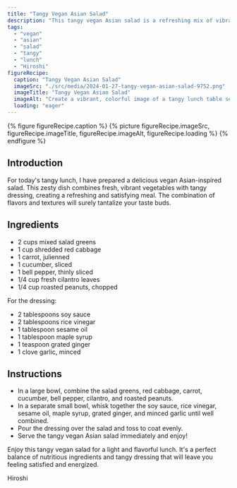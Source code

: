 ```yaml
---
title: "Tangy Vegan Asian Salad"
description: "This tangy vegan Asian salad is a refreshing mix of vibrant vegetables and a zesty dressing. Enjoy this nutritious and flavorful salad for a light and satisfying lunch."
tags:
  - "vegan"
  - "asian"
  - "salad"
  - "tangy"
  - "lunch"
  - "Hiroshi"
figureRecipe: 
  caption: "Tangy Vegan Asian Salad"
  imageSrc: "./src/media/2024-01-27-tangy-vegan-asian-salad-9752.png"
  imageTitle: "Tangy Vegan Asian Salad"
  imageAlt: "Create a vibrant, colorful image of a tangy lunch table set with a diverse array of fresh vegetables. The table features mixed salad greens, shredded red cabbage, julienned carrots, sliced cucumbers, and thinly sliced bell peppers. Fresh cilantro leaves and chopped roasted peanuts are sprinkled throughout, adding an extra burst of flavor. The central attraction is a delicious Tangy Vegan Asian Salad, arranged in a large bowl. This salad displays the complexity of plant-based ingredients in a symphony of vivid colors and textures, with a tangy dressing of soy sauce, rice vinegar, sesame oil, maple syrup, grated ginger, and minced garlic drizzled over it. This visual feast embodies a refreshing lunchtime meal, filled with wholesome goodness and tantalizing tart flavors."
  loading: "eager"
---
```


{% figure figureRecipe.caption %}
{% picture figureRecipe.imageSrc, figureRecipe.imageTitle, figureRecipe.imageAlt, figureRecipe.loading %}
{% endfigure %}

## Introduction

For today's tangy lunch, I have prepared a delicious vegan Asian-inspired salad. This zesty dish combines fresh, vibrant vegetables with tangy dressing, creating a refreshing and satisfying meal. The combination of flavors and textures will surely tantalize your taste buds.

## Ingredients

- 2 cups mixed salad greens
- 1 cup shredded red cabbage
- 1 carrot, julienned
- 1 cucumber, sliced
- 1 bell pepper, thinly sliced
- 1/4 cup fresh cilantro leaves
- 1/4 cup roasted peanuts, chopped

For the dressing:
- 2 tablespoons soy sauce
- 2 tablespoons rice vinegar
- 1 tablespoon sesame oil
- 1 tablespoon maple syrup
- 1 teaspoon grated ginger
- 1 clove garlic, minced

## Instructions

- In a large bowl, combine the salad greens, red cabbage, carrot, cucumber, bell pepper, cilantro, and roasted peanuts.
- In a separate small bowl, whisk together the soy sauce, rice vinegar, sesame oil, maple syrup, grated ginger, and minced garlic until well combined.
- Pour the dressing over the salad and toss to coat evenly.
- Serve the tangy vegan Asian salad immediately and enjoy!

Enjoy this tangy vegan salad for a light and flavorful lunch. It's a perfect balance of nutritious ingredients and tangy dressing that will leave you feeling satisfied and energized.

Hiroshi

